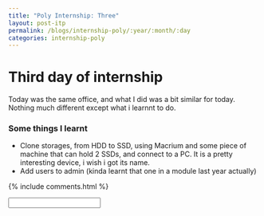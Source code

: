 ```yaml
---
title: "Poly Internship: Three"
layout: post-itp
permalink: /blogs/internship-poly/:year/:month/:day
categories: internship-poly
---
```

# Third day of internship

Today was the same office, and what I did was a bit similar for today. Nothing much different except what i learnnt to do.

### Some things I learnt
* Clone storages, from HDD to SSD, using Macrium and some piece of machine that can hold 2 SSDs, and connect to a PC. It is a pretty interesting device, i wish i got its name.
* Add users to admin (kinda learnt that one in a module last year actually)

{% include comments.html %}

<input id="password-input" type="password" class="form-control w-100 text-center" onkeyup="unlock()">

<span class="disable-selection" onclick="loadText()" style="color:#0001;display:none;">nothing much happened deep today</span>
<span class="disable-selection" id="truth" style="display:none;">..besides going to harvest group. I love getting to that sharing question part, especially since that it can and will almost always relate to my current season. <br><br>What do i need to let go in order to truly rest and celebrate in the Sabbath?<br>This is a question for all working Christians to answer (not excluding other walks of life). Hope keeps on going!</span>